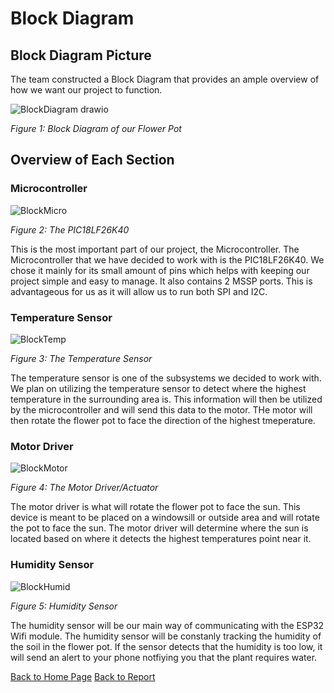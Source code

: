 # Block Diagram

## Block Diagram Picture

The team constructed a Block Diagram that provides an ample overview of how we want our project to function.

![BlockDiagram drawio](https://github.com/Team207-S2024/team207-s2024/assets/157151171/3dd5a8ab-1391-4818-83de-0e93be987333)

_Figure 1: Block Diagram of our Flower Pot_

## Overview of Each Section

### Microcontroller
![BlockMicro](https://github.com/Team207-S2024/team207-s2024/assets/157151171/841cdb39-b4d7-43f4-b2b2-4dcaad6adb9e)

_Figure 2: The PIC18LF26K40_

This is the most important part of our project, the Microcontroller. The Microcontroller that we have decided to work with is the PIC18LF26K40. We chose it mainly for its small amount of pins which helps with keeping our project simple and easy to manage. It also contains 2 MSSP ports. This is advantageous for us as it will allow us to run both SPI and I2C.

### Temperature Sensor
![BlockTemp](https://github.com/Team207-S2024/team207-s2024/assets/157151171/7a56888c-db7a-4785-b8c2-bcb35a77dd79)

_Figure 3: The Temperature Sensor_

The temperature sensor is one of the subsystems we decided to work with. We plan on utilizing the temperature sensor to detect where the highest temperature in the surrounding area is. This information will then be utilized by the microcontroller and will send this data to the motor. THe motor will then rotate the flower pot to face the direction of the highest tmeperature. 

### Motor Driver

![BlockMotor](https://github.com/Team207-S2024/team207-s2024/assets/157151171/c4ee643b-88d5-4c9c-beaf-6ee8e8bea3c8)

_Figure 4: The Motor Driver/Actuator_

The motor driver is what will rotate the flower pot to face the sun. This device is meant to be placed on a windowsill or outside area and will rotate the pot to face the sun. The motor driver will determine where the sun is located based on where it detects the highest temperatures point near it. 

### Humidity Sensor

![BlockHumid](https://github.com/Team207-S2024/team207-s2024/assets/157151171/6d00b67d-5e02-427c-9fe7-ae2343b4cb23)

_Figure 5: Humidity Sensor_

The humidity sensor will be our main way of communicating with the ESP32 Wifi module. The humidity sensor will be constanly tracking the humidity of the soil in the flower pot. If the sensor detects that the humidity is too low, it will send an alert to your phone notfiying you that the plant requires water.

[Back to Home Page](/team207-s2024)
[Back to Report](report)


